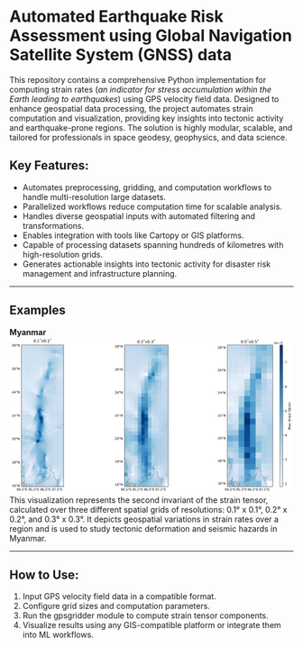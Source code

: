 # Automated Earthquake Risk Assessment using Global Navigation Satellite System (GNSS) data

This repository contains a comprehensive Python implementation for computing strain rates (*an indicator for stress accumulation within the Earth leading to earthquakes*) using GPS velocity field data. Designed to enhance geospatial data processing, the project automates strain computation and visualization, providing key insights into tectonic activity and earthquake-prone regions. The solution is highly modular, scalable, and tailored for professionals in space geodesy, geophysics, and data science.

## Key Features:

- Automates preprocessing, gridding, and computation workflows to handle multi-resolution large datasets.
- Parallelized workflows reduce computation time for scalable analysis.
- Handles diverse geospatial inputs with automated filtering and transformations.
- Enables integration with tools like Cartopy or GIS platforms.
- Capable of processing datasets spanning hundreds of kilometres with high-resolution grids.
- Generates actionable insights into tectonic activity for disaster risk management and infrastructure planning.

---------------
## Examples

**Myanmar**
![**Strain Rates**](images/mynamar.png "Strain Rates")
This visualization represents the second invariant of the strain tensor, calculated over three different spatial grids of resolutions: 0.1° x 0.1°, 0.2° x 0.2°, and 0.3° x 0.3°. It depicts geospatial variations in strain rates over a region and is used to study tectonic deformation and seismic hazards in Myanmar.

----------

## How to Use:
1. Input GPS velocity field data in a compatible format.
2. Configure grid sizes and computation parameters.
3. Run the gpsgridder module to compute strain tensor components.
4. Visualize results using any GIS-compatible platform or integrate them into ML workflows.








   
